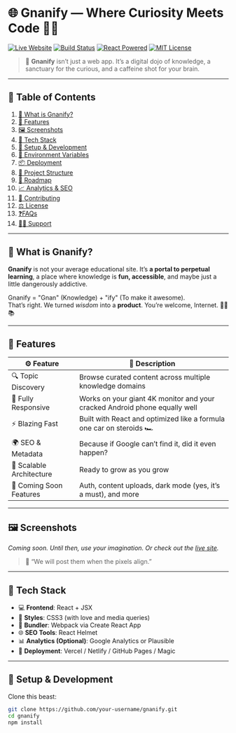 # 🌐 Gnanify — Where Curiosity Meets Code 🧠✨

[![Live Website](https://img.shields.io/badge/live-gnanify.com-brightgreen?style=flat-square&logo=Google-Chrome)](https://www.gnanify.com)
[![Build Status](https://img.shields.io/badge/build-passing-success?style=flat-square&logo=vercel)]()
[![React Powered](https://img.shields.io/badge/powered%20by-React-61DAFB.svg?style=flat-square&logo=react)](https://reactjs.org)
[![MIT License](https://img.shields.io/github/license/your-username/gnanify?style=flat-square)](LICENSE)

> 🚀 **Gnanify** isn’t just a web app. It’s a digital dojo of knowledge, a sanctuary for the curious, and a caffeine shot for your brain.

---

## 🧭 Table of Contents

1. [🤯 What is Gnanify?](#what-is-gnanify)
2. [🚀 Features](#-features)
3. [🖼 Screenshots](#-screenshots)
4. [🧰 Tech Stack](#-tech-stack)
5. [🔧 Setup & Development](#-setup--development)
6. [🔐 Environment Variables](#-environment-variables)
7. [📦 Deployment](#-deployment)
8. [📁 Project Structure](#-project-structure)
9. [🔮 Roadmap](#-roadmap)
10. [📈 Analytics & SEO](#-analytics--seo)
11. [💌 Contributing](#-contributing)
12. [⚖️ License](#-license)
13. [❓FAQs](#-faqs)
14. [🧙‍♂️ Support](#-support)

---

## 🤯 What is Gnanify?

**Gnanify** is not your average educational site. It’s **a portal to perpetual learning**, a place where knowledge is **fun, accessible**, and maybe just a little dangerously addictive.

Gnanify = "Gnan" (Knowledge) + "ify" (To make it awesome).  
That’s right. We turned *wisdom* into a **product**. You’re welcome, Internet. 🧘‍♀️📚

---

## 🚀 Features

| ⚙ Feature                  | 💬 Description                                                              |
|---------------------------|------------------------------------------------------------------------------|
| 🔍 Topic Discovery         | Browse curated content across multiple knowledge domains                    |
| 📱 Fully Responsive        | Works on your giant 4K monitor and your cracked Android phone equally well  |
| ⚡ Blazing Fast            | Built with React and optimized like a formula one car on steroids 🏎️         |
| 🌍 SEO & Metadata          | Because if Google can’t find it, did it even happen?                        |
| 🔮 Scalable Architecture   | Ready to grow as you grow                                                   |
| 🔐 Coming Soon Features    | Auth, content uploads, dark mode (yes, it’s a must), and more               |

---

## 🖼 Screenshots

_Coming soon. Until then, use your imagination. Or check out the [live site](https://www.gnanify.com)._  
> 🤖 “We will post them when the pixels align.”

---

## 🧰 Tech Stack

- 💻 **Frontend**: React + JSX
- 🎨 **Styles**: CSS3 (with love and media queries)
- 🔧 **Bundler**: Webpack via Create React App
- 🌐 **SEO Tools**: React Helmet
- 📊 **Analytics (Optional)**: Google Analytics or Plausible
- 🚀 **Deployment**: Vercel / Netlify / GitHub Pages / Magic

---

## 🔧 Setup & Development

Clone this beast:

```bash
git clone https://github.com/your-username/gnanify.git
cd gnanify
npm install

